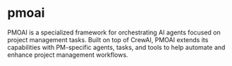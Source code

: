 # pmoai
PMOAI is a specialized framework for orchestrating AI agents focused on project management tasks. Built on top of CrewAI, PMOAI extends its capabilities with PM-specific agents, tasks, and tools to help automate and enhance project management workflows.
